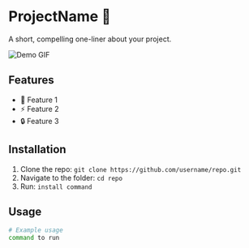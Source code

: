 # ProjectName 🚀

A short, compelling one-liner about your project.

![Demo GIF](https://example.com/demo.gif)

## Features
- 🎨 Feature 1
- ⚡ Feature 2
- 🔒 Feature 3

## Installation
1. Clone the repo: `git clone https://github.com/username/repo.git`
2. Navigate to the folder: `cd repo`
3. Run: `install command`

## Usage
```sh
# Example usage
command to run
